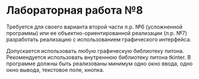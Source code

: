 # Лабораторная работа №8

Требуется для своего варианта второй части л.р. №6 (усложненной программы) или ее объектно-ориентированной
реализации (л.р. №7) разработать реализацию с использованием графического интерфейса.

Допускается использовать любую графическую библиотеку питона. Рекомендуется использовать внутреннюю библиотеку питона tkinter.
В программе должны быть реализованы минимум одно окно ввода, одно окно вывода, текстовое поле, кнопка.
